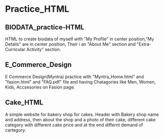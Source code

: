 # Practice_HTML

## BIODATA_practice-HTML
HTML to create biodata of myself with "My Profile" in center position,"My Details" are in center position, Their i an "About Me" section and "Extra-Curricular Activity" section. 

## E_Commerce_Design
E Commerce Design(Myntra) practice with "Myntra_Home.html" and "fasion.html" and "FAQ.pdf" file and having Chatagories like Men, Women, Kids, Accsesories on Fasion page. 

## Cake_HTML
A simple website for bakery shop for cakes. 
Header with Bakery shop name and address, then about the shop and a photo of their cake, different cake category with different cake price and at the end differnt demand of cartegory.
